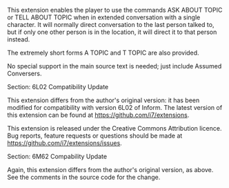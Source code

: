 This extension enables the player to use the commands ASK ABOUT TOPIC or TELL ABOUT TOPIC when in extended conversation with a single character. It will normally direct conversation to the last person talked to, but if only one other person is in the location, it will direct it to that person instead.

The extremely short forms A TOPIC and T TOPIC are also provided.

No special support in the main source text is needed; just include Assumed Conversers.

Section: 6L02 Compatibility Update

This extension differs from the author's original version: it has been modified for compatibility with version 6L02 of Inform. The latest version of this extension can be found at <https://github.com/i7/extensions>.

This extension is released under the Creative Commons Attribution licence. Bug reports, feature requests or questions should be made at <https://github.com/i7/extensions/issues>.

Section: 6M62 Compability Update

Again, this extension differs from the author's original version, as above. See the comments in the source code for the change.

